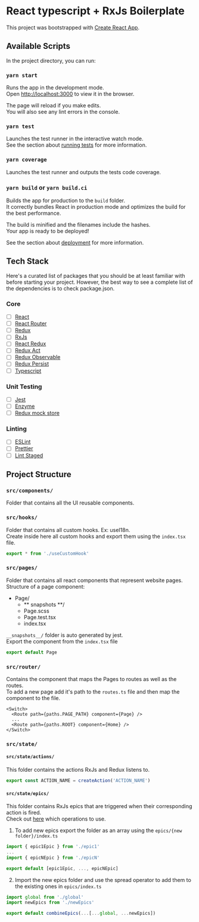 # React typescript + RxJs Boilerplate

This project was bootstrapped with [Create React App](https://github.com/facebook/create-react-app).

## Available Scripts

In the project directory, you can run:

### `yarn start`

Runs the app in the development mode.  
Open [http://localhost:3000](http://localhost:3000) to view it in the browser.

The page will reload if you make edits.  
You will also see any lint errors in the console.

### `yarn test`

Launches the test runner in the interactive watch mode.  
See the section about [running tests](https://facebook.github.io/create-react-app/docs/running-tests) for more information.

### `yarn coverage`

Launches the test runner and outputs the tests code coverage.

### `yarn build` or `yarn build.ci`

Builds the app for production to the `build` folder.  
It correctly bundles React in production mode and optimizes the build for the best performance.

The build is minified and the filenames include the hashes.  
Your app is ready to be deployed!

See the section about [deployment](https://facebook.github.io/create-react-app/docs/deployment) for more information.

## Tech Stack

Here's a curated list of packages that you should be at least familiar with before starting your project. However, the best way to see a complete list of the dependencies is to check package.json.

### Core

- [ ] [React](https://facebook.github.io/react/)
- [ ] [React Router](https://github.com/ReactTraining/react-router)
- [ ] [Redux](http://redux.js.org/)
- [ ] [RxJs](https://rxjs-dev.firebaseapp.com/)
- [ ] [React Redux](https://github.com/reduxjs/react-redux/)
- [ ] [Redux Act](https://github.com/pauldijou/redux-act)
- [ ] [Redux Observable](https://redux-observable.js.org/)
- [ ] [Redux Persist](https://github.com/rt2zz/redux-persist)
- [ ] [Typescript](https://www.typescriptlang.org/)

### Unit Testing

- [ ] [Jest](http://facebook.github.io/jest/)
- [ ] [Enzyme](https://airbnb.io/enzyme/)
- [ ] [Redux mock store](https://github.com/dmitry-zaets/redux-mock-store)

### Linting

- [ ] [ESLint](http://eslint.org/)
- [ ] [Prettier](https://prettier.io/)
- [ ] [Lint Staged](https://github.com/okonet/lint-staged)

## Project Structure

### `src/components/`

Folder that contains all the UI reusable components.

### `src/hooks/`

Folder that contains all custom hooks. Ex: useI18n.  
Create inside here all custom hooks and export them using the `index.tsx` file.

```ts
export * from './useCustomHook'
```

### `src/pages/`

Folder that contains all react components that represent website pages.  
Structure of a page component:

- Page/
  - ** snapshots **/
  - Page.scss
  - Page.test.tsx
  - index.tsx

`__snapshots__/` folder is auto generated by jest.  
Export the component from the `index.tsx` file

```ts
export default Page
```

### `src/router/`

Contains the component that maps the Pages to routes as well as the routes.  
To add a new page add it's path to the `routes.ts` file and then map the component to the file.

```tsx
<Switch>
  <Route path={paths.PAGE_PATH} component={Page} />
  ...
  <Route path={paths.ROOT} component={Home} />
</Switch>
```

### `src/state/`

#### `src/state/actions/`

This folder contains the actions RxJs and Redux listens to.

```ts
export const ACTION_NAME = createAction('ACTION_NAME')
```

#### `src/state/epics/`

This folder contains RxJs epics that are triggered when their corresponding action is fired.  
Check out [here](https://rxjs-dev.firebaseapp.com/operator-decision-tree) which operations to use.

1. To add new epics export the folder as an array using the `epics/{new folder}/index.ts`

```ts
import { epic1Epic } from './epic1'
...
import { epicNEpic } from './epicN'

export default [epic1Epic, ..., epicNEpic]
```

2. Import the new epics folder and use the spread operator to add them to the existing ones in `epics/index.ts`

```ts
import global from './global'
import newEpics from './newEpics'

export default combineEpics(...[...global, ...newEpics])
```
